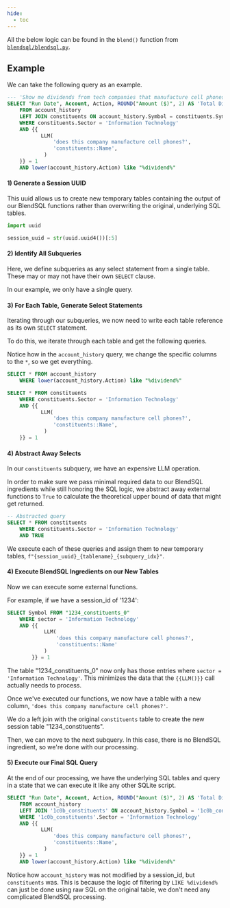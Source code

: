 ```yaml
---
hide:
  - toc
---
```

All the below logic can be found in the `blend()` function from [`blendsql/blendsql.py`](execute-blendsql.md).

## Example 

We can take the following query as an example.

```sql
--- 'Show me dividends from tech companies that manufacture cell phones'
SELECT "Run Date", Account, Action, ROUND("Amount ($)", 2) AS 'Total Dividend Payout ($$)', Name
    FROM account_history
    LEFT JOIN constituents ON account_history.Symbol = constituents.Symbol
    WHERE constituents.Sector = 'Information Technology'
    AND {{
           LLM(
               'does this company manufacture cell phones?',
               'constituents::Name',
            )
    }} = 1
    AND lower(account_history.Action) like "%dividend%"
```
#### 1) Generate a Session UUID
This uuid allows us to create new temporary tables containing the output of our BlendSQL functions rather than overwriting the original, underlying SQL tables.

```python
import uuid 

session_uuid = str(uuid.uuid4())[:5]
```

#### 2) Identify All Subqueries
Here, we define subqueries as any select statement from a single table. These may or may not have their own `SELECT` clause.

In our example, we only have a single query.

#### 3) For Each Table, Generate Select Statements

Iterating through our subqueries, we now need to write each table reference as its own `SELECT` statement.

To do this, we iterate through each table and get the following queries.

Notice how in the `account_history` query, we change the specific columns to the `*`, so we get everything.

```sql
SELECT * FROM account_history
    WHERE lower(account_history.Action) like "%dividend%"
```

```sql
SELECT * FROM constituents
    WHERE constituents.Sector = 'Information Technology'
    AND {{
           LLM(
               'does this company manufacture cell phones?',
               'constituents::Name',
            )
    }} = 1
```

#### 4) Abstract Away Selects

In our `constituents` subquery, we have an expensive LLM operation.

In order to make sure we pass minimal required data to our BlendSQL ingredients while still honoring the SQL logic, we abstract away external functions to `True` to calculate the theoretical upper bound of data that might get returned.

```sql
-- Abstracted query
SELECT * FROM constituents
    WHERE constituents.Sector = 'Information Technology'
    AND TRUE
```

We execute each of these queries and assign them to new temporary tables, `f"{session_uuid}_{tablename}_{subquery_idx}"`.

#### 4) Execute BlendSQL Ingredients on our New Tables
Now we can execute some external functions.

For example, if we have a session_id of '1234':
```sql
SELECT Symbol FROM "1234_constituents_0" 
    WHERE sector = 'Information Technology' 
    AND {{
            LLM(
                'does this company manufacture cell phones?', 
                'constituents::Name'
            )
        }} = 1
```

The table "1234_constituents_0" now only has those entries where `sector = 'Information Technology'`. This minimizes the data that the `{{LLM()}}` call actually needs to process.

Once we've executed our functions, we now have a table with a new column, `'does this company manufacture cell phones?'`.

We do a left join with the original `constituents` table to create the new session table "1234_constituents". 

Then, we can move to the next subquery. In this case, there is no BlendSQL ingredient, so we're done with our processing.

#### 5) Execute our Final SQL Query
At the end of our processing, we have the underlying SQL tables and query in a state that we can execute it like any other SQLite script. 

```sql
SELECT "Run Date", Account, Action, ROUND("Amount ($)", 2) AS 'Total Dividend Payout ($$)', Name
    FROM account_history
    LEFT JOIN '1c0b_constituents' ON account_history.Symbol = '1c0b_constituents'.Symbol
    WHERE '1c0b_constituents'.Sector = 'Information Technology'
    AND {{
           LLM(
               'does this company manufacture cell phones?',
               'constituents::Name',
            )
    }} = 1
    AND lower(account_history.Action) like "%dividend%"
```

Notice how `account_history` was not modified by a session_id, but `constituents` was. This is because the logic of filtering by `LIKE %dividend%` can just be done using raw SQL on the original table, we don't need any complicated BlendSQL processing.

